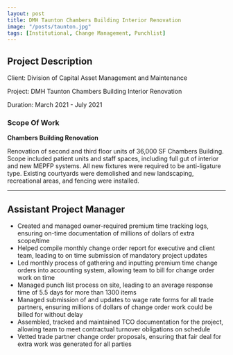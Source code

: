 ```yaml
---
layout: post
title: DMH Taunton Chambers Building Interior Renovation
image: "/posts/taunton.jpg"
tags: [Institutional, Change Management, Punchlist]
---
```


## Project Description

Client: Division of Capital Asset Management and Maintenance

Project: DMH Taunton Chambers Building Interior Renovation

Duration: March 2021 - July 2021

### Scope Of Work

<strong>Chambers Building Renovation</strong>

Renovation of second and third floor units of 36,000 SF Chambers Building. Scope included patient units and staff spaces, including full gut of interior and new MEPFP systems. All new fixtures were required to be anti-ligature type. Existing courtyards were demolished and new landscaping, recreational areas, and fencing were installed.

---

## Assistant Project Manager
- Created and managed owner-required premium time tracking logs, ensuring on-time documentation of millions of dollars of extra scope/time
- Helped compile monthly change order report for executive and client team, leading to on time submission of mandatory project updates
- Led monthly process of gathering and inputting premium time change orders into accounting system, allowing team to bill for change order work on time
- Managed punch list process on site, leading to an average response time of 5.5 days for more than 1300 items
- Managed submission of and updates to wage rate forms for all trade partners, ensuring millions of dollars of change order work could be billed for without delay
- Assembled, tracked and maintained TCO documentation for the project, allowing team to meet contractual turnover obligations on schedule
- Vetted trade partner change order proposals, ensuring that fair deal for extra work was generated for all parties

